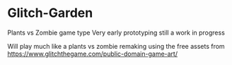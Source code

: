 # Glitch-Garden 
 Plants vs Zombie game type
 Very early prototyping still a work in progress
 
 Will play much like a plants vs zombie remaking using the free assets from https://www.glitchthegame.com/public-domain-game-art/
